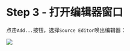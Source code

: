 # Step 3 - 打开编辑器窗口

点击`Add...`按钮，选择`Source Editor`唤出编辑器：

<img src="/01/102-open-editor.png" class="m-0 h-100 rounded shadow">
